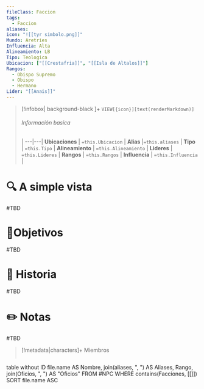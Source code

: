 ```yaml
---
fileClass: Faccion
tags:
  - Faccion
aliases: 
icon: "![[tyr simbolo.png]]"
Mundo: Aretries
Influencia: Alta
Alineamiento: LB
Tipo: Teologica
Ubicacion: ["[[Crestafria]]", "[[Isla de Altalos]]"]
Rangos:
  - Obispo Supremo
  - Obispo
  - Hermano
Lider: "[[Anais]]"
---
```



> [!infobox| background-black ]+
`VIEW[{icon}][text(renderMarkdown)]`
> ###### Información basica
>  |
> ---|---|
>  **Ubicaciones** | `=this.Ubicacion` |
> **Alias** |`=this.aliases` |
> **Tipo** | `=this.Tipo` |
> **Alineamiento** | `=this.Alineamiento` |
> **Lideres** | `=this.Lideres` |
> **Rangos** | ``=this.Rangos`` |
> **Influencia** | `=this.Influencia` |




# 🔍 A simple vista

#TBD

# 🎯Objetivos

#TBD


# 📜 Historia

#TBD

# ✏️ Notas

#TBD

> [!metadata|characters]+ Miembros
> ```dataview
table without ID file.name AS Nombre, join(aliases, ", ") AS Aliases, Rango, join(Oficios, ", ") AS "Oficios"
FROM #NPC
WHERE  contains(Facciones, [[]])
SORT file.name ASC
